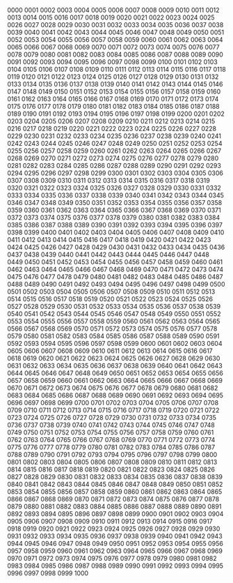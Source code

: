 
0000
0001
0002
0003
0004
0005
0006
0007
0008
0009
0010
0011
0012
0013
0014
0015
0016
0017
0018
0019
0020
0021
0022
0023
0024
0025
0026
0027
0028
0029
0030
0031
0032
0033
0034
0035
0036
0037
0038
0039
0040
0041
0042
0043
0044
0045
0046
0047
0048
0049
0050
0051
0052
0053
0054
0055
0056
0057
0058
0059
0060
0061
0062
0063
0064
0065
0066
0067
0068
0069
0070
0071
0072
0073
0074
0075
0076
0077
0078
0079
0080
0081
0082
0083
0084
0085
0086
0087
0088
0089
0090
0091
0092
0093
0094
0095
0096
0097
0098
0099
0100
0101
0102
0103
0104
0105
0106
0107
0108
0109
0110
0111
0112
0113
0114
0115
0116
0117
0118
0119
0120
0121
0122
0123
0124
0125
0126
0127
0128
0129
0130
0131
0132
0133
0134
0135
0136
0137
0138
0139
0140
0141
0142
0143
0144
0145
0146
0147
0148
0149
0150
0151
0152
0153
0154
0155
0156
0157
0158
0159
0160
0161
0162
0163
0164
0165
0166
0167
0168
0169
0170
0171
0172
0173
0174
0175
0176
0177
0178
0179
0180
0181
0182
0183
0184
0185
0186
0187
0188
0189
0190
0191
0192
0193
0194
0195
0196
0197
0198
0199
0200
0201
0202
0203
0204
0205
0206
0207
0208
0209
0210
0211
0212
0213
0214
0215
0216
0217
0218
0219
0220
0221
0222
0223
0224
0225
0226
0227
0228
0229
0230
0231
0232
0233
0234
0235
0236
0237
0238
0239
0240
0241
0242
0243
0244
0245
0246
0247
0248
0249
0250
0251
0252
0253
0254
0255
0256
0257
0258
0259
0260
0261
0262
0263
0264
0265
0266
0267
0268
0269
0270
0271
0272
0273
0274
0275
0276
0277
0278
0279
0280
0281
0282
0283
0284
0285
0286
0287
0288
0289
0290
0291
0292
0293
0294
0295
0296
0297
0298
0299
0300
0301
0302
0303
0304
0305
0306
0307
0308
0309
0310
0311
0312
0313
0314
0315
0316
0317
0318
0319
0320
0321
0322
0323
0324
0325
0326
0327
0328
0329
0330
0331
0332
0333
0334
0335
0336
0337
0338
0339
0340
0341
0342
0343
0344
0345
0346
0347
0348
0349
0350
0351
0352
0353
0354
0355
0356
0357
0358
0359
0360
0361
0362
0363
0364
0365
0366
0367
0368
0369
0370
0371
0372
0373
0374
0375
0376
0377
0378
0379
0380
0381
0382
0383
0384
0385
0386
0387
0388
0389
0390
0391
0392
0393
0394
0395
0396
0397
0398
0399
0400
0401
0402
0403
0404
0405
0406
0407
0408
0409
0410
0411
0412
0413
0414
0415
0416
0417
0418
0419
0420
0421
0422
0423
0424
0425
0426
0427
0428
0429
0430
0431
0432
0433
0434
0435
0436
0437
0438
0439
0440
0441
0442
0443
0444
0445
0446
0447
0448
0449
0450
0451
0452
0453
0454
0455
0456
0457
0458
0459
0460
0461
0462
0463
0464
0465
0466
0467
0468
0469
0470
0471
0472
0473
0474
0475
0476
0477
0478
0479
0480
0481
0482
0483
0484
0485
0486
0487
0488
0489
0490
0491
0492
0493
0494
0495
0496
0497
0498
0499
0500
0501
0502
0503
0504
0505
0506
0507
0508
0509
0510
0511
0512
0513
0514
0515
0516
0517
0518
0519
0520
0521
0522
0523
0524
0525
0526
0527
0528
0529
0530
0531
0532
0533
0534
0535
0536
0537
0538
0539
0540
0541
0542
0543
0544
0545
0546
0547
0548
0549
0550
0551
0552
0553
0554
0555
0556
0557
0558
0559
0560
0561
0562
0563
0564
0565
0566
0567
0568
0569
0570
0571
0572
0573
0574
0575
0576
0577
0578
0579
0580
0581
0582
0583
0584
0585
0586
0587
0588
0589
0590
0591
0592
0593
0594
0595
0596
0597
0598
0599
0600
0601
0602
0603
0604
0605
0606
0607
0608
0609
0610
0611
0612
0613
0614
0615
0616
0617
0618
0619
0620
0621
0622
0623
0624
0625
0626
0627
0628
0629
0630
0631
0632
0633
0634
0635
0636
0637
0638
0639
0640
0641
0642
0643
0644
0645
0646
0647
0648
0649
0650
0651
0652
0653
0654
0655
0656
0657
0658
0659
0660
0661
0662
0663
0664
0665
0666
0667
0668
0669
0670
0671
0672
0673
0674
0675
0676
0677
0678
0679
0680
0681
0682
0683
0684
0685
0686
0687
0688
0689
0690
0691
0692
0693
0694
0695
0696
0697
0698
0699
0700
0701
0702
0703
0704
0705
0706
0707
0708
0709
0710
0711
0712
0713
0714
0715
0716
0717
0718
0719
0720
0721
0722
0723
0724
0725
0726
0727
0728
0729
0730
0731
0732
0733
0734
0735
0736
0737
0738
0739
0740
0741
0742
0743
0744
0745
0746
0747
0748
0749
0750
0751
0752
0753
0754
0755
0756
0757
0758
0759
0760
0761
0762
0763
0764
0765
0766
0767
0768
0769
0770
0771
0772
0773
0774
0775
0776
0777
0778
0779
0780
0781
0782
0783
0784
0785
0786
0787
0788
0789
0790
0791
0792
0793
0794
0795
0796
0797
0798
0799
0800
0801
0802
0803
0804
0805
0806
0807
0808
0809
0810
0811
0812
0813
0814
0815
0816
0817
0818
0819
0820
0821
0822
0823
0824
0825
0826
0827
0828
0829
0830
0831
0832
0833
0834
0835
0836
0837
0838
0839
0840
0841
0842
0843
0844
0845
0846
0847
0848
0849
0850
0851
0852
0853
0854
0855
0856
0857
0858
0859
0860
0861
0862
0863
0864
0865
0866
0867
0868
0869
0870
0871
0872
0873
0874
0875
0876
0877
0878
0879
0880
0881
0882
0883
0884
0885
0886
0887
0888
0889
0890
0891
0892
0893
0894
0895
0896
0897
0898
0899
0900
0901
0902
0903
0904
0905
0906
0907
0908
0909
0910
0911
0912
0913
0914
0915
0916
0917
0918
0919
0920
0921
0922
0923
0924
0925
0926
0927
0928
0929
0930
0931
0932
0933
0934
0935
0936
0937
0938
0939
0940
0941
0942
0943
0944
0945
0946
0947
0948
0949
0950
0951
0952
0953
0954
0955
0956
0957
0958
0959
0960
0961
0962
0963
0964
0965
0966
0967
0968
0969
0970
0971
0972
0973
0974
0975
0976
0977
0978
0979
0980
0981
0982
0983
0984
0985
0986
0987
0988
0989
0990
0991
0992
0993
0994
0995
0996
0997
0998
0999
1000
